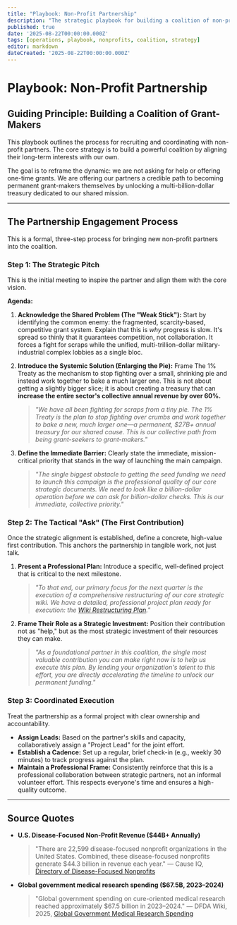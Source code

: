 ```yaml
---
title: "Playbook: Non-Profit Partnership"
description: "The strategic playbook for building a coalition of non-profit partners to help ratify The 1% Treaty."
published: true
date: '2025-08-22T00:00:00.000Z'
tags: [operations, playbook, nonprofits, coalition, strategy]
editor: markdown
dateCreated: '2025-08-22T00:00:00.000Z'
---
```


# Playbook: Non-Profit Partnership

## Guiding Principle: Building a Coalition of Grant-Makers

This playbook outlines the process for recruiting and coordinating with non-profit partners. The core strategy is to build a powerful coalition by aligning their long-term interests with our own.

The goal is to reframe the dynamic: we are not asking for help or offering one-time grants. We are offering our partners a credible path to becoming permanent grant-makers themselves by unlocking a multi-billion-dollar treasury dedicated to our shared mission.

---

## The Partnership Engagement Process

This is a formal, three-step process for bringing new non-profit partners into the coalition.

### Step 1: The Strategic Pitch

This is the initial meeting to inspire the partner and align them with the core vision.

**Agenda:**

1.  **Acknowledge the Shared Problem (The "Weak Stick"):** Start by identifying the common enemy: the fragmented, scarcity-based, competitive grant system. Explain that this is *why* progress is slow. It's spread so thinly that it guarantees competition, not collaboration. It forces a fight for scraps while the unified, multi-trillion-dollar military-industrial complex lobbies as a single bloc.

2.  **Introduce the Systemic Solution (Enlarging the Pie):** Frame The 1% Treaty as the mechanism to stop fighting over a small, shrinking pie and instead work together to bake a much larger one. This is not about getting a slightly bigger slice; it is about creating a treasury that can **increase the entire sector's collective annual revenue by over 60%.**
    > *"We have all been fighting for scraps from a tiny pie. The 1% Treaty is the plan to stop fighting over crumbs and work together to bake a new, much larger one—a permanent, \$27B+ annual treasury for our shared cause. This is our collective path from being grant-seekers to grant-makers."*

3.  **Define the Immediate Barrier:** Clearly state the immediate, mission-critical priority that stands in the way of launching the main campaign.
    > *"The single biggest obstacle to getting the seed funding we need to launch this campaign is the professional quality of our core strategic documents. We need to look like a billion-dollar operation before we can ask for billion-dollar checks. This is our immediate, collective priority."*

### Step 2: The Tactical "Ask" (The First Contribution)

Once the strategic alignment is established, define a concrete, high-value first contribution. This anchors the partnership in tangible work, not just talk.

1.  **Present a Professional Plan:** Introduce a specific, well-defined project that is critical to the next milestone.
    > *"To that end, our primary focus for the next quarter is the execution of a comprehensive restructuring of our core strategic wiki. We have a detailed, professional project plan ready for execution: the [Wiki Restructuring Plan](./wiki-restructuring-plan.md)."*

2.  **Frame Their Role as a Strategic Investment:** Position their contribution not as "help," but as the most strategic investment of their resources they can make.
    > *"As a foundational partner in this coalition, the single most valuable contribution you can make right now is to help us execute this plan. By lending your organization's talent to this effort, you are directly accelerating the timeline to unlock our permanent funding."*

### Step 3: Coordinated Execution

Treat the partnership as a formal project with clear ownership and accountability.

-   **Assign Leads:** Based on the partner's skills and capacity, collaboratively assign a "Project Lead" for the joint effort.
-   **Establish a Cadence:** Set up a regular, brief check-in (e.g., weekly 30 minutes) to track progress against the plan.
-   **Maintain a Professional Frame:** Consistently reinforce that this is a professional collaboration between strategic partners, not an informal volunteer effort. This respects everyone's time and ensures a high-quality outcome.

---

## Source Quotes

<a id="us-nonprofit-revenue"></a>
* **U.S. Disease-Focused Non-Profit Revenue (\$44B+ Annually)**
  > "There are 22,599 disease-focused nonprofit organizations in the United States. Combined, these disease-focused nonprofits generate \$44.3 billion in revenue each year."
  > — Cause IQ, [Directory of Disease-Focused Nonprofits](https://www.causeiq.com/directory/disease-focused-nonprofits-list/)

<a id="global-gov-med-research-spending"></a>
* **Global government medical research spending (\$67.5B, 2023–2024)**
  > "Global government spending on cure-oriented medical research reached approximately \$67.5 billion in 2023–2024."
  > — DFDA Wiki, 2025, [Global Government Medical Research Spending](../reference/global-government-medical-research-spending.md)
